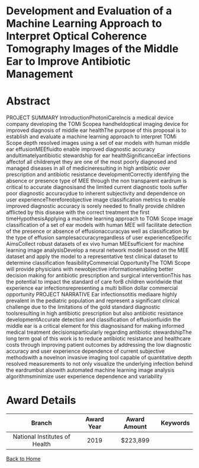
Development and Evaluation of a Machine Learning Approach to Interpret Optical Coherence Tomography Images of the Middle Ear to Improve Antibiotic Management
=============================================================================================================================================================

# Abstract


PROJECT SUMMARY IntroductionPhotoniCareIncis a medical device company developing the TOMi Scopea handheldoptical imaging device for improved diagnosis of middle ear healthThe purpose of this proposal is to establish and evaluate a machine learning approach to interpret TOMi Scope depth resolved images using a set of ear models with human middle ear effusionMEEfluidto enable improved diagnostic accuracy andultimatelyantibiotic stewardship for ear healthSignificanceEar infections affectof all childrenyet they are one of the most poorly diagnosed and managed diseases in all of medicineresulting in high antibiotic over prescription and antibiotic resistance developmentCorrectly identifying the absence or presence type of MEE through the non transparent eardrum is critical to accurate diagnosisand the limited current diagnostic tools suffer poor diagnostic accuracydue to inherent subjectivity and dependence on user experienceThereforeobjective image classification metrics to enable improved diagnostic accuracy is sorely needed to finally provide children afflicted by this disease with the correct treatment the first timeHypothesisApplying a machine learning approach to TOMi Scope image classification of a set of ear models with human MEE will facilitate detection of the presence or absence of effusionaccuracyas well as classification by the type of effusion samplesaccuracyregardless of user experienceSpecific AimsCollect robust datasets of ex vivo human MEEsufficient for machine learning image analysisDevelop a neural network model based on the MEE dataset and apply the model to a representative test clinical dataset to determine classification feasibilityCommercial OpportunityThe TOMi Scope will provide physicians with newobjective informationenabling better decision making for antibiotic prescription and surgical interventionThis has the potential to impact the standard of care forB children worldwide that experience ear infectionsrepresenting a multi billion dollar commercial opportunity PROJECT NARRATIVE Ear infectionsotitis mediaare highly prevalent in the pediatric population and represent a significant clinical challenge due to the limitations of the gold standard diagnostic toolsresulting in high antibiotic prescription but also antibiotic resistance developmentAccurate detection and classification of effusionfluidin the middle ear is a critical element for this diagnosisand for making informed medical treatment decisionsparticularly regarding antibiotic stewardshipThe long term goal of this work is to reduce antibiotic resistance and healthcare costs through improving patient outcomes by addressing the low diagnostic accuracy and user experience dependence of current subjective methodswith a novelnon invasive imaging tool capable of quantitative depth resolved measurements to not only visualize the underlying infection behind the eardrumbut alsowith automated machine learning image analysis algorithmsminimize user experience dependence and variability  

# Award Details

|Branch|Award Year|Award Amount|Keywords|
| :---: | :---: | :---: | :---: |
|National Institutes of Health|2019|$223,899||
  
  


[Back to Home](https://github.com/chrischow/dod_sbir_awards/JH/#2419)